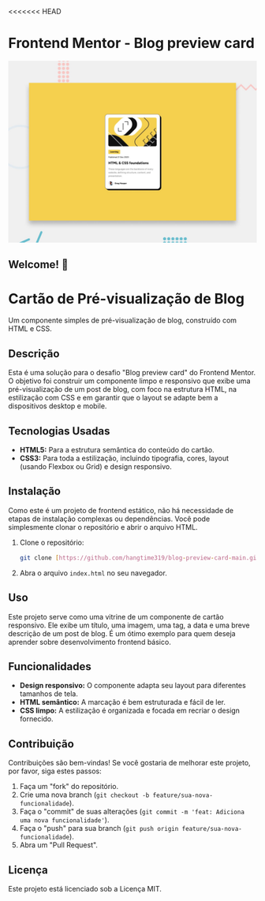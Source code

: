 <<<<<<< HEAD
# Frontend Mentor - Blog preview card

![Design preview for the Blog preview card coding challenge](./design/desktop-preview.jpg)

## Welcome! 👋

# Cartão de Pré-visualização de Blog

Um componente simples de pré-visualização de blog, construído com HTML e CSS.

## Descrição

Esta é uma solução para o desafio "Blog preview card" do Frontend Mentor. O objetivo foi construir um componente limpo e responsivo que exibe uma pré-visualização de um post de blog, com foco na estrutura HTML, na estilização com CSS e em garantir que o layout se adapte bem a dispositivos desktop e mobile.

## Tecnologias Usadas

* **HTML5:** Para a estrutura semântica do conteúdo do cartão.
* **CSS3:** Para toda a estilização, incluindo tipografia, cores, layout (usando Flexbox ou Grid) e design responsivo.

## Instalação

Como este é um projeto de frontend estático, não há necessidade de etapas de instalação complexas ou dependências. Você pode simplesmente clonar o repositório e abrir o arquivo HTML.

1.  Clone o repositório:
    ```bash
    git clone [https://github.com/hangtime319/blog-preview-card-main.git](https://github.com/hangtime319/blog-preview-card-main.git)
    ```
2.  Abra o arquivo `index.html` no seu navegador.

## Uso

Este projeto serve como uma vitrine de um componente de cartão responsivo. Ele exibe um título, uma imagem, uma tag, a data e uma breve descrição de um post de blog. É um ótimo exemplo para quem deseja aprender sobre desenvolvimento frontend básico.

## Funcionalidades

* **Design responsivo:** O componente adapta seu layout para diferentes tamanhos de tela.
* **HTML semântico:** A marcação é bem estruturada e fácil de ler.
* **CSS limpo:** A estilização é organizada e focada em recriar o design fornecido.

## Contribuição

Contribuições são bem-vindas! Se você gostaria de melhorar este projeto, por favor, siga estes passos:

1.  Faça um "fork" do repositório.
2.  Crie uma nova branch (`git checkout -b feature/sua-nova-funcionalidade`).
3.  Faça o "commit" de suas alterações (`git commit -m 'feat: Adiciona uma nova funcionalidade'`).
4.  Faça o "push" para sua branch (`git push origin feature/sua-nova-funcionalidade`).
5.  Abra um "Pull Request".

## Licença

Este projeto está licenciado sob a Licença MIT.
